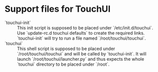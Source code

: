 # Support files for TouchUI

<dl>
  <dt>`touchui-init`</dt>
  <dd>This init script is supposed to be placed
    under `/etc/init.d/touchui`. Use `update-rc.d touchui defaults` to
    create the required links. `touchui-init` will try to run a
    file named `/root/touchui/touchui`.</dd>

  <dt>`touchui`</dt>
  <dd>This shell script is supposed to be placed under
    `/root/touchui/touchui` and will be called by
    `touchui-init`.  It will launch
    `/root/touchui/launcher.py` and thus expects the whole
    `touchui` directory to be placed under `/root`.</dd>
</dl>